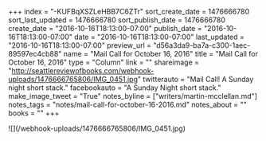 +++
index = "-KUFBqXSZLeHBB7C6ZTr"
sort_create_date = 1476666780
sort_last_updated = 1476666780
sort_publish_date = 1476666780
create_date = "2016-10-16T18:13:00-07:00"
publish_date = "2016-10-16T18:13:00-07:00"
date = "2016-10-16T18:13:00-07:00"
last_updated = "2016-10-16T18:13:00-07:00"
preview_url = "d56a3da9-ba7a-c300-1aec-89597ec4cb88"
name = "Mail Call for October 16, 2016"
title = "Mail Call for October 16, 2016"
type = "Column"
link = ""
shareimage = "http://seattlereviewofbooks.com/webhook-uploads/1476666765806/IMG_0451.jpg"
twitterauto = "Mail Call! A Sunday night short stack."
facebookauto = "A Sunday Night short stack."
make_image_tweet = "True"
notes_byline = ["writers/martin-mcclellan.md"]
notes_tags = "notes/mail-call-for-october-16-2016.md"
notes_about = ""
books = ""
+++
<p class="image">![](/webhook-uploads/1476666765806/IMG_0451.jpg)</p>